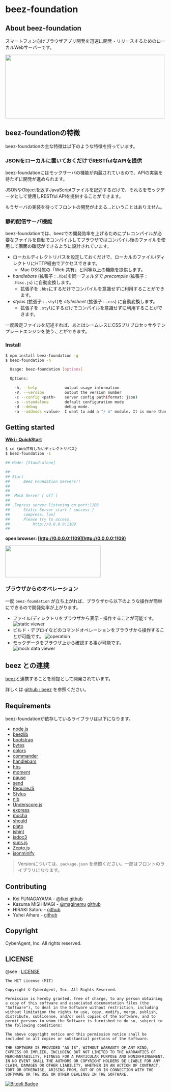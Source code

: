 beez-foundation
====

## About beez-foundation

スマートフォン向けブラウザアプリ開発を迅速に開発・リリースするためのローカルWebサーバーです。

<img width="500px" height="200px" src="https://github.com/CyberAgent/beez-foundation/wiki/images/1.x/top-000.png">

## beez-foundationの特徴

beez-foundationの主な特徴は以下のような特徴を持っています。

### JSONをローカルに置いておくだけでRESTfulなAPIを提供

beez-foundationにはモックサーバの機能が内蔵されているので、APIの実装を待たずに開発が進められます。

JSONやObjectを返すJavaScriptファイルを記述するだけで、それらをモックデータとして使用しRESTful APIを提供することができます。

もうサーバの実装を待ってフロントの開発が止まる…ということはありません。

### 静的配信サーバ機能

beez-foundationでは、beezでの開発効率を上げるためにプレコンパイルが必要なファイルを自動でコンパイルしてブラウザではコンパイル後のファイルを使用して画面の確認ができるように設計されています。

- ローカルディレクトリパスを設定しておくだけで、ローカルのファイル/ディレクトリにHTTP経由でアクセスできます。
    - Mac OS付属の「Web 共有」と同等以上の機能を提供します。
- _handlebars_ (拡張子 : `.hbs`)を同一フォルダで _precompile_ (拡張子 : `.hbsc.js`) に自動変換します。
    - 拡張子を `.hbs`にするだけでコンパイルを意識せずに利用することができます。
- _stylus_ (拡張子 : `.styl`)を _stylesheet_ (拡張子 : `.css`) に自動変換します。
    - 拡張子を `.styl`にするだけでコンパイルを意識せずに利用することができます。

一度設定ファイルを記述すれば、あとはシームレスにCSSプリプロセッサやテンプレートエンジンを使うことができます。

### Install

```sh
$ npm install beez-foundation -g
$ beez-foundation -h

  Usage: beez-foundation [options]

  Options:

    -h, --help            output usage information
    -V, --version         output the version number
    -c --config <path>    server config path(format: json)
    -s --standalone       default configuration mode
    -d --debug            debug mode.
    -a --addmods <value>  I want to add a "/ m" module. It is more than one can be specified, separated by commas. format) -a dirname:absdirpath:from,... example) -a hoge:/tmp/hoge:
```


## Getting started

**[Wiki : QuickStart](https://github.com/CyberAgent/beez-foundation/wiki/1.x-QuickStart)**



```sh
$ cd {Web共有したいディレクトリパス}
$ beez-foundation -s

## Mode: [Stand-alone]

##
## Start
## 		Beez Foundation Servers!!
##
##
## 	Mock Server [ off ]
##
## 	Express server listening on port:1109
## 		Static Server start [ success ]
## 		compress: [on]
## 		Please try to access. 
## 			http://0.0.0.0:1109
##

```

**open browser: [http://0.0.0.0:1109](http://0.0.0.0:1109)**

<img width="300px" height="100px" src="https://github.com/CyberAgent/beez-foundation/wiki/images/1.x/top-000.png">


### ブラウザからのオペレーション

一度 `beez-foundation` が立ち上がれば、ブラウザから以下のような操作が簡単にできるので開発効率が上がります。

- ファイル/ディレクトリをブラウザから表示・操作することが可能です。
![static viewer](https://raw.github.com/CyberAgent/beez-foundation/master/design/beez-foundation.png)
- ビルド・デプロイなどのコマンドオペレーションをブラウザから操作することが可能です。
![operation](https://raw.github.com/CyberAgent/beez-foundation/master/design/beez-foundation_ops.png)
- モックデータをブラウザ上から確認する事が可能です。
![mock data viewer](https://raw.github.com/CyberAgent/beez-foundation/master/design/beez-foundation_mock.png)



## beez との連携

[beez](https://github.com/CyberAgent/beez)と連携することを前提として開発されています。

詳しくは [github : beez](https://github.com/CyberAgent/beez) を参照ください。


## Requirements

beez-foundationが依存しているライブラリは以下になります。

- [node.js](http://nodejs.org/)
- [beezlib](https://github.com/CyberAgent/beezlib)
- [bootstrap](http://twitter.github.io/bootstrap/)
- [bytes](https://npmjs.org/package/bytes)
- [colors](https://npmjs.org/package/colors)
- [commander](https://npmjs.org/package/commander)
- [handlebars](http://handlebarsjs.com/)
- [hbs](https://github.com/donpark/hbs)
- [moment](https://npmjs.org/package/moment)
- [pause](https://npmjs.org/package/pause)
- [send](https://npmjs.org/package/send)
- [RequireJS](http://requirejs.org/)
- [Stylus](http://learnboost.github.com/stylus/)
- [nib](https://github.com/visionmedia/nib)
- [Underscore.js](http://underscorejs.org/)
- [express](https://npmjs.org/package/express)
- [mocha](https://npmjs.org/package/mocha)
- [should](https://npmjs.org/package/should)
- [plato](https://github.com/jsoverson/plato)
- [jshint](https://npmjs.org/package/jshint)
- [jsdoc3](https://github.com/jsdoc3/jsdoc)
- [suns.js](https://github.com/CyberAgent/suns.js)
- [Zepto.js](http://zeptojs.com/)
- [jsonminify](https://github.com/fkei/JSON.minify)

> Versionについては、`package.json` を参照ください。一部はフロントのライブラリになります。

## Contributing

- Kei FUNAGAYAMA - [@fkei](https://twitter.com/fkei) [github](https://github.com/fkei)
- Kazuma MISHIMAGI - [@maginemu](https://twitter.com/maginemu) [github](https://github.com/maginemu)
- HIRAKI Satoru - [github](https://github.com/Layzie)
- Yuhei Aihara - [github](https://github.com/yuhei-a)

## Copyright

CyberAgent, Inc. All rights reserved.

## LICENSE

@see : [LICENSE](https://raw.github.com/CyberAgent/beez-foundation/master/LICENSE)

```
The MIT License (MIT)

Copyright © CyberAgent, Inc. All Rights Reserved.

Permission is hereby granted, free of charge, to any person obtaining a copy of this software and associated documentation files (the "Software"), to deal in the Software without restriction, including without limitation the rights to use, copy, modify, merge, publish, distribute, sublicense, and/or sell copies of the Software, and to permit persons to whom the Software is furnished to do so, subject to the following conditions:

The above copyright notice and this permission notice shall be included in all copies or substantial portions of the Software.

THE SOFTWARE IS PROVIDED "AS IS", WITHOUT WARRANTY OF ANY KIND, EXPRESS OR IMPLIED, INCLUDING BUT NOT LIMITED TO THE WARRANTIES OF MERCHANTABILITY, FITNESS FOR A PARTICULAR PURPOSE AND NONINFRINGEMENT. IN NO EVENT SHALL THE AUTHORS OR COPYRIGHT HOLDERS BE LIABLE FOR ANY CLAIM, DAMAGES OR OTHER LIABILITY, WHETHER IN AN ACTION OF CONTRACT, TORT OR OTHERWISE, ARISING FROM, OUT OF OR IN CONNECTION WITH THE SOFTWARE OR THE USE OR OTHER DEALINGS IN THE SOFTWARE.

```


[![Bitdeli Badge](https://d2weczhvl823v0.cloudfront.net/CyberAgent/beez-foundation/trend.png)](https://bitdeli.com/free "Bitdeli Badge")
